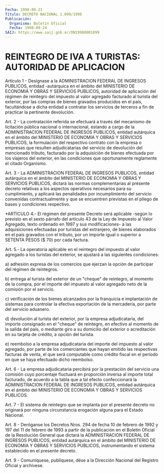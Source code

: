 ```yaml
---
Fecha: 1998-09-21
Título: DECRETO NACIONAL 1.099/1998
Publicación:
  Organismo: Boletín Oficial
  Fecha: 1998-09-24
SAIJ: https://www.saij.gob.ar/DN19980001099
---
```

# REINTEGRO DE IVA A TURISTAS: AUTORIDAD DE APLICACION

<a id="1"></a>
Artículo  1  - Desígnase a la ADMINISTRACION  FEDERAL  DE  INGRESOS PUBLICOS,  entidad  -autárquica  en  el  ámbito  del  MINISTERIO  DE ECONOMIA Y OBRAS  Y SERVICIOS PUBLICOS, autoridad de aplicación del régimen de reintegro  del  impuesto  al valor agregado facturado al turista del exterior, por las compras de bienes gravados producidos en el país, facultándose a dicha entidad  a contratar los servicios de  terceros  a  fin  de  practicar  la  pertinente  devolución.

<a id="2"></a>
Art.  2  -  La  contratación  referida se efectuará  a  través  del mecanismo de licitación pública nacional o internacional, estando a cargo de la ADMINISTRACION FEDERAL  DE  INGRESOS  PUBLICOS, entidad autárquica  en  el  ámbito  del MINISTERIO DE ECONOMIA  Y  OBRAS  Y SERVICIOS PUBLICOS, la formulación  del  respectivo contrato con la empresa  o  empresas que resulten adjudicatarias  del  servicio  de devolución del  mencionado tributo, facturado por la adquisición de bienes efectuada  por los viajeros del exterior, en las condiciones que oportunamente reglamente el citado Organismo.

<a id="3"></a>
Art. 3 - La ADMINISTRACION  FEDERAL  DE  INGRESOS PUBLICOS, entidad autárquica  en  el  ámbito del MINISTERIO DE  ECONOMIA  Y  OBRAS  Y SERVICIOS PUBLICOS, dictará  las normas complementarias al presente decreto  relativas a los aspectos  operativos  necesarios  para  su cumplimiento,  y  aplicará  las  penalidades por incumplimiento del servicio convenidas contractualmente  y que se encuentren previstas en el pliego de bases y condiciones respectivo.

<a id="4"></a>
*ARTICULO 4.- El régimen del presente Decreto será aplicable -según lo previsto en el sexto párrafo del artículo 43 de la Ley de Impuesto al Valor Agregado, texto ordenado en 1997 y sus modificaciones- a las adquisiciones efectuadas por turistas del extranjero, de bienes elaborados en el país gravados con el tributo, por un importe igual o superior a SETENTA PESOS ($ 70) por cada factura.

<a id="5"></a>
Art. 5.- La operatoria aplicable en el reintegro del impuesto al valor agregado  a  los  turistas  del  exterior,  se ajustará a las siguientes condiciones:

a)  adhesión  expresa  de  los comercios que ejerzan la  opción  de participar del régimen de reintegros.

b) entrega al turista del exterior  de un "cheque" de reintegro, al momento de la compra, por el importe del impuesto al valor agregado neto de la comisión por el servicio.

c)  verificación  de  los bienes alcanzados  por  la  franquicia  e implantación de sistemas  para controlar la efectiva exportación de la mercadería, por parte del servicio aduanero.

d) devolución al turista del exterior, por la empresa adjudicataria, del importe  consignado en el "cheque" de reintegro, en efectivo al momento de la  salida del país, o mediante giro a su domicilio del exterior o acreditación  en  su tarjeta de crédito, a opción del turista.

e) reembolso a la empresa adjudicataria del importe del impuesto al valor agregado, por parte de los comerciantes que hayan emitido las respectivas facturas de venta, el que será computable  como crédito fiscal  en  el  período  en  que  se haya efectuado dicho reembolso.

<a id="6"></a>
Art. 6 - La empresa adjudicataria percibirá  por  la prestación del servicio  una  comisión  cuyo  porcentaje  fluctuará en  proporción inversa al importe total facturado, de acuerdo a la tabla que a tal efecto  confeccionará  la  ADMINISTRACION  FEDERAL    DE   INGRESOS PUBLICOS,  entidad  autárquica  en  el  ámbito  del  MINISTERIO  DE ECONOMIA Y OBRAS Y SERVICIOS PUBLICOS.

<a id="7"></a>
Art.  7 -   El sistema de reintegro que se implanta por el presente decreto no originará  por  ninguna  circunstancia  erogación alguna para el Estado Nacional.

<a id="8"></a>
Art. 8 - Deróganse los Decretos Nros. 294 de fecha 10 de febrero de 1992 y 197 del 11 de febrero de 1993 a partir de la  publicación en el  Boletín  Oficial  de  la  Resolución  General  que  dictará  la ADMINISTRACION FEDERAL DE INGRESOS PUBLICOS, entidad autárquica  en el  ámbito del MINISTERIO DE ECONOMIA Y OBRAS Y SERVICIOS PUBLICOS, instrumentando  el  sistema  establecido  en  el  presente  decreto.

<a id="9"></a>
Art.  9 - Comuníquese, publíquese, dése a la Dirección  Nacional del Registro  Oficial  y  archívese.